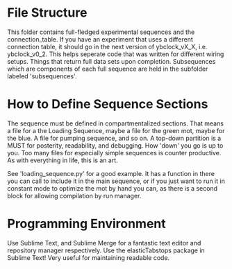 # File Structure

This folder contains full-fledged experimental sequences and the connection_table. If you have an experiment that uses a different connection table, it should go in the next version of ybclock_vX_X, i.e. ybclock_v0_2. This helps seperate code that was written for different wiring setups.  Things that return full data sets upon completion. Subsequences which are components of each full sequence are held in the subfolder labeled 'subsequences'.

# How to Define Sequence Sections

The sequence must be defined in compartmentalized sections. That means a file for a the Loading Sequence, maybe a file for the green mot, maybe for the blue. A file for pumping sequence, and so on.
A top-down partition is a MUST for posterity, readability, and debugging.
How 'down' you go is up to you. Too many files for especially simple sequences is counter productive. As with everything in life, this is an art.

See 'loading_sequence.py' for a good example. It has a function in there you can 
call to include it in the main sequence, or if you just want to run it in constant mode to optimize the mot by hand you can, as there is a second block for allowing compilation by run manager.

# Programming Environment

Use Sublime Text, and Sublime Merge for a fantastic text editor and repository manager respectively. 
Use the elasticTabstops package in Sublime Text! Very useful for maintaining readable code.